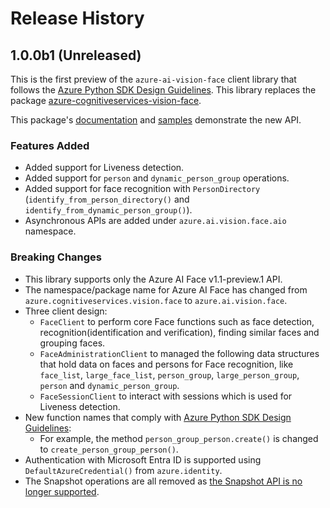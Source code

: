 # Release History

## 1.0.0b1 (Unreleased)

This is the first preview of the `azure-ai-vision-face` client library that follows the [Azure Python SDK Design Guidelines](https://azure.github.io/azure-sdk/python_design.html).
This library replaces the package [azure-cognitiveservices-vision-face](https://pypi.org/project/azure-cognitiveservices-vision-face/).

This package's [documentation](https://github.com/Azure/azure-sdk-for-python/tree/main/sdk/face/azure-ai-vision-face/) and [samples](https://github.com/Azure/azure-sdk-for-python/tree/main/sdk/face/azure-ai-vision-face/samples) demonstrate the new API.

### Features Added

- Added support for Liveness detection.
- Added support for `person` and `dynamic_person_group` operations.
- Added support for face recognition with `PersonDirectory` (`identify_from_person_directory()` and `identify_from_dynamic_person_group()`).
- Asynchronous APIs are added under `azure.ai.vision.face.aio` namespace.

### Breaking Changes

- This library supports only the Azure AI Face v1.1-preview.1 API.
- The namespace/package name for Azure AI Face has changed from `azure.cognitiveservices.vision.face` to `azure.ai.vision.face`.
- Three client design:
  - `FaceClient` to perform core Face functions such as face detection, recognition(identification and verification),
    finding similar faces and grouping faces.
  - `FaceAdministrationClient` to managed the following data structures that hold data on faces and persons for
    Face recognition, like `face_list`, `large_face_list`, `person_group`, `large_person_group`, `person` and
	`dynamic_person_group`.
  - `FaceSessionClient` to interact with sessions which is used for Liveness detection.
- New function names that comply with [Azure Python SDK Design Guidelines](https://azure.github.io/azure-sdk/python_design.html):
  - For example, the method `person_group_person.create()` is changed to `create_person_group_person()`.
- Authentication with Microsoft Entra ID is supported using `DefaultAzureCredential()` from `azure.identity`.
- The Snapshot operations are all removed as [the Snapshot API is no longer supported](https://azure.microsoft.com/updates/facelimitedaccess/).
